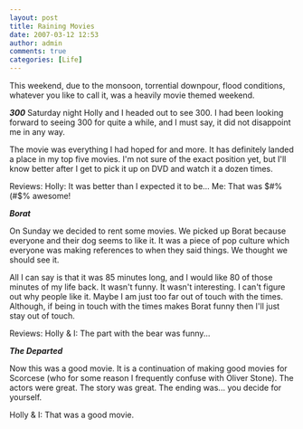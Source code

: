 ```yaml
---
layout: post
title: Raining Movies
date: 2007-03-12 12:53
author: admin
comments: true
categories: [Life]
---
```

This weekend, due to the monsoon, torrential downpour, flood conditions, whatever you like to call it, was a heavily movie themed weekend.

<b><i>300</i></b>
Saturday night Holly and I headed out to see 300.  I had been looking forward to seeing 300 for quite a while, and I must say, it did not disappoint me in any way.

The movie was everything I had hoped for and more.  It has definitely landed a place in my top five movies.  I'm not sure of the exact position yet, but I'll know better after I get to pick it up on DVD and watch it a dozen times.

Reviews:
Holly: It was better than I expected it to be...
Me: That was $#%(#$% awesome!

<b><i>Borat</i></b>

On Sunday we decided to rent some movies.  We picked up Borat because everyone and their dog seems to like it.  It was a piece of pop culture which everyone was making references to when they said things.  We thought we should see it.

All I can say is that it was 85 minutes long, and I would like 80 of those minutes of my life back.  It wasn't funny.  It wasn't interesting.  I can't figure out why people like it.  Maybe I am just too far out of touch with the times.  Although, if being in touch with the times makes Borat funny then I'll just stay out of touch.

Reviews:
Holly & I: The part with the bear was funny...

<b><i>The Departed</i></b>

Now this was a good movie.  It is a continuation of making good movies for Scorcese (who for some reason I frequently confuse with Oliver Stone).  The actors were great.  The story was great.  The ending was... you decide for yourself.

Holly & I: That was a good movie.
